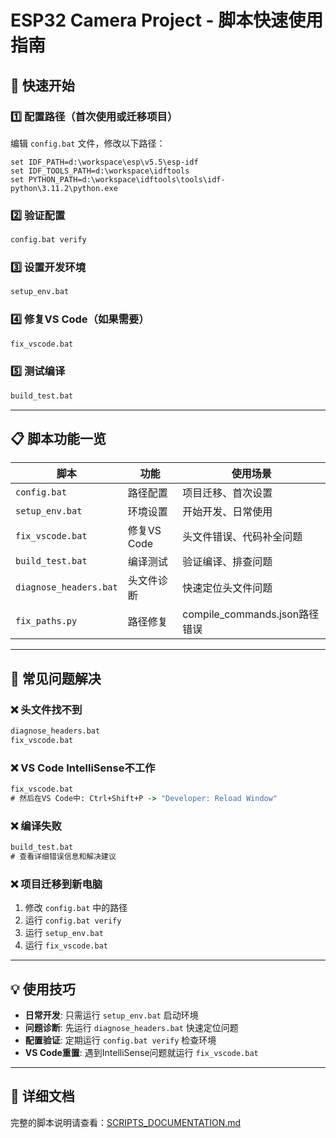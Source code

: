 # ESP32 Camera Project - 脚本快速使用指南

## 🚀 快速开始

### 1️⃣ 配置路径（首次使用或迁移项目）
编辑 `config.bat` 文件，修改以下路径：
```batch
set IDF_PATH=d:\workspace\esp\v5.5\esp-idf
set IDF_TOOLS_PATH=d:\workspace\idftools
set PYTHON_PATH=d:\workspace\idftools\tools\idf-python\3.11.2\python.exe
```

### 2️⃣ 验证配置
```cmd
config.bat verify
```

### 3️⃣ 设置开发环境
```cmd
setup_env.bat
```

### 4️⃣ 修复VS Code（如果需要）
```cmd
fix_vscode.bat
```

### 5️⃣ 测试编译
```cmd
build_test.bat
```

---

## 📋 脚本功能一览

| 脚本 | 功能 | 使用场景 |
|------|------|----------|
| `config.bat` | 路径配置 | 项目迁移、首次设置 |
| `setup_env.bat` | 环境设置 | 开始开发、日常使用 |
| `fix_vscode.bat` | 修复VS Code | 头文件错误、代码补全问题 |
| `build_test.bat` | 编译测试 | 验证编译、排查问题 |
| `diagnose_headers.bat` | 头文件诊断 | 快速定位头文件问题 |
| `fix_paths.py` | 路径修复 | compile_commands.json路径错误 |

---

## 🔧 常见问题解决

### ❌ 头文件找不到
```cmd
diagnose_headers.bat
fix_vscode.bat
```

### ❌ VS Code IntelliSense不工作
```cmd
fix_vscode.bat
# 然后在VS Code中: Ctrl+Shift+P -> "Developer: Reload Window"
```

### ❌ 编译失败
```cmd
build_test.bat
# 查看详细错误信息和解决建议
```

### ❌ 项目迁移到新电脑
1. 修改 `config.bat` 中的路径
2. 运行 `config.bat verify`
3. 运行 `setup_env.bat`
4. 运行 `fix_vscode.bat`

---

## 💡 使用技巧

- **日常开发**: 只需运行 `setup_env.bat` 启动环境
- **问题诊断**: 先运行 `diagnose_headers.bat` 快速定位问题
- **配置验证**: 定期运行 `config.bat verify` 检查环境
- **VS Code重置**: 遇到IntelliSense问题就运行 `fix_vscode.bat`

---

## 📖 详细文档

完整的脚本说明请查看：[SCRIPTS_DOCUMENTATION.md](SCRIPTS_DOCUMENTATION.md)
